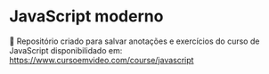# JavaScript moderno
📌 Repositório criado para salvar anotações e exercícios do curso de JavaScript disponibilidado em: https://www.cursoemvideo.com/course/javascript

